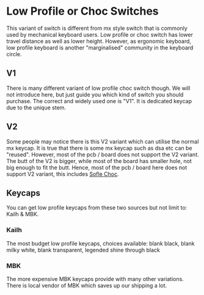 # Low Profile or Choc Switches

This variant of switch is different from mx style switch that is commonly used by mechanical keyboard users. Low profile or choc switch has lower travel distance as well as lower height. However, as ergonomic keyboard, low profile keyboard is another "marginalised" community in the keyboard circle. 

## V1
There is many different variant of low profile choc switch though. We will not introduce here, but just guide you which kind of switch you should purchase. The correct and widely used one is "V1". It is dedicated keycap due to the unique stem. 


## V2
Some people may notice there is this V2 variant which can utilise the normal mx keycap. It is true that there is some mx keycap such as dsa etc can be "reused". However, most of the pcb / board does not support the V2 variant. The butt of the V2 is bigger, while most of the board has smaller hole, not big enough to fit the butt. Hence, most of the pcb / board here does not support V2 variant, this includes [Sofle Choc](https://github.com/superxc3/xcmkb/tree/main/list%20of%20items/list%20of%20keyboards/60percent/sofle/sofle%20choc). 

## Keycaps
You can get low profile keycaps from these two sources but not limit to: Kailh & MBK. 

### Kailh 
The most budget low profile keycaps, choices available: blank black, blank milky white, blank transparent, legended shine through black

### MBK
The more expensive MBK keycaps provide with many other variations. There is local vendor of MBK which saves up our shipping a lot. 

